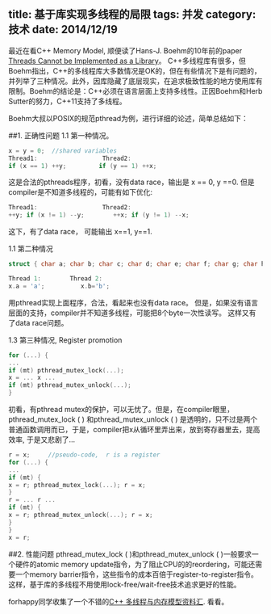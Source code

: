 title: 基于库实现多线程的局限
tags: 并发
category: 技术
date: 2014/12/19
---

最近在看C++ Memory Model, 顺便读了Hans-J. Boehm的10年前的paper [Threads Cannot be Implemented as a Library](http://www.hpl.hp.com/techreports/2004/HPL-2004-209.pdf)。
C++多线程库有很多，但Boehm指出，C++的多线程库大多数情况是OK的，但在有些情况下是有问题的，并列举了三种情况。此外，因库隐藏了底层现实，在追求极致性能的地方使用库有限制。Boehm的结论是：C++必须在语言层面上支持多线性。正因Boehm和Herb Sutter的努力，C++11支持了多线程。

Boehm大叔以POSIX的规范pthread为例，进行详细的论述，简单总结如下：
<!-- more -->
##1. 正确性问题
1.1  第一种情况。
```cpp
x = y = 0;  //shared variables
Thread1:                  Thread2:
if (x == 1) ++y;         if (y == 1) ++x;
```
这是合法的pthreads程序，初看，没有data race，输出是 x == 0, y ==0. 但是compiler是不知道多线程的，可能有如下优化:
```cpp
Thread1:                  Thread2:
++y; if (x != 1) --y;        ++x; if (y != 1) --x;
```
这下，有了data race， 可能输出 x==1, y==1.

1.1  第二种情况
```cpp
struct { char a; char b; char c; char d; char e; char f; char g; char h; } x;

Thread 1:        Thread 2:
x.a = 'a';          x.b='b';
```
用pthread实现上面程序，合法，看起来也没有data race。 但是，如果没有语言层面的支持，compiler并不知道多线程，可能把8个byte一次性读写。 这样又有了data race问题。

1.3 第三种情况, Register promotion
```cpp
for (...) {
...
if (mt) pthread_mutex_lock(...);
x = ... x ...
if (mt) pthread_mutex_unlock(...);
}
```
初看，有pthread mutex的保护，可以无忧了。但是，在compiler眼里，pthread_mutex_lock ( ) 和pthread_mutex_unlock ( ) 是透明的，只不过是两个普通函数调用而已，于是，compiler把x从循环里弄出来，放到寄存器里去，提高效率, 于是又悲剧了...
```cpp
r = x;     //pseudo-code,  r is a register
for (...) {
...
if (mt) {
x = r; pthread_mutex_lock(...); r = x;
}
r = ... r ...
if (mt) {
x = r; pthread_mutex_unlock(...); r = x;
}
}
x = r;
```
##2. 性能问题
pthread_mutex_lock ( )和pthread_mutex_unlock ( )一般要求一个硬件的atomic memory update指令，为了阻止CPU的的reordering，可能还需要一个memory barrier指令，这些指令的成本百倍于register-to-register指令。这样，基于库的多线程不用使用lock-free/wait-free技术追求更好的性能。

forhappy同学收集了一个不错的[C++ 多线程与内存模型资料汇](https://github.com/forhappy/A-Detailed-Cplusplus-Concurrency-Tutorial/blob/master/zh/chapter8-Memory-Model/web-resources.md). 看看。
